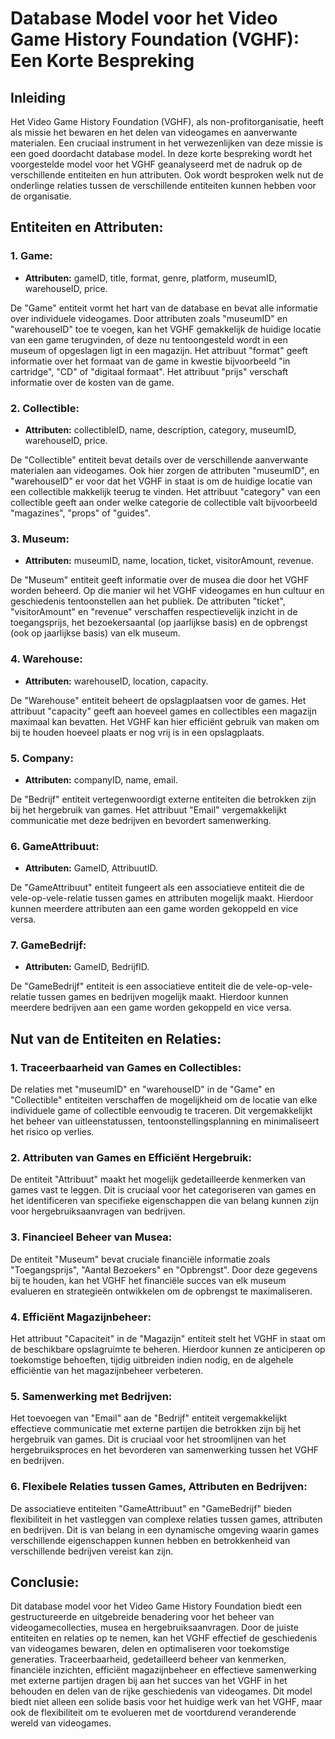 # Database Model voor het Video Game History Foundation (VGHF): Een Korte Bespreking

## Inleiding

Het Video Game History Foundation (VGHF), als non-profitorganisatie, heeft als missie het bewaren en het delen van videogames en aanverwante materialen. Een cruciaal instrument in het verwezenlijken van deze missie is een goed doordacht database model. In deze korte bespreking wordt het voorgestelde model voor het VGHF geanalyseerd met de nadruk op de verschillende entiteiten en hun attributen. Ook wordt besproken welk nut de onderlinge relaties tussen de verschillende entiteiten kunnen hebben voor de organisatie.

## Entiteiten en Attributen:

### 1. Game:
- **Attributen:** gameID, title, format, genre, platform, museumID, warehouseID, price.

De "Game" entiteit vormt het hart van de database en bevat alle informatie over individuele videogames. Door attributen zoals "museumID" en "warehouseID" toe te voegen, kan het VGHF gemakkelijk de huidige locatie van een game terugvinden, of deze nu tentoongesteld wordt in een museum of opgeslagen ligt in een magazijn. Het attribuut "format" geeft informatie over het formaat van de game in kwestie bijvoorbeeld "in cartridge", "CD" of "digitaal formaat". Het attribuut "prijs" verschaft informatie over de kosten van de game.

### 2. Collectible:
- **Attributen:** collectibleID, name, description, category, museumID, warehouseID, price.

De "Collectible" entiteit bevat details over de verschillende aanverwante materialen aan videogames. Ook hier zorgen de attributen "museumID", en "warehouseID" er voor dat het VGHF in staat is om de huidige locatie van een collectible makkelijk teerug te vinden. Het attribuut "category" van een collectible geeft aan onder welke categorie de collectible valt bijvoorbeeld "magazines", "props" of "guides".

### 3. Museum:
- **Attributen:** museumID, name, location, ticket, visitorAmount, revenue.

De "Museum" entiteit geeft informatie over de musea die door het VGHF worden beheerd. Op die manier wil het VGHF videogames en hun cultuur en geschiedenis tentoonstellen aan het publiek. De attributen "ticket", "visitorAmount" en "revenue" verschaffen respectievelijk inzicht in de toegangsprijs, het bezoekersaantal (op jaarlijkse basis) en de opbrengst (ook op jaarlijkse basis) van elk museum.

### 4. Warehouse:
- **Attributen:** warehouseID, location, capacity.

De "Warehouse" entiteit beheert de opslagplaatsen voor de games. Het attribuut "capacity" geeft aan hoeveel games en collectibles een magazijn maximaal kan bevatten. Het VGHF kan hier efficiënt gebruik van maken om bij te houden hoeveel plaats er nog vrij is in een opslagplaats.

### 5. Company:
- **Attributen:** companyID, name, email.

De "Bedrijf" entiteit vertegenwoordigt externe entiteiten die betrokken zijn bij het hergebruik van games. Het attribuut "Email" vergemakkelijkt communicatie met deze bedrijven en bevordert samenwerking.

### 6. GameAttribuut:
   - **Attributen:** GameID, AttribuutID.

   De "GameAttribuut" entiteit fungeert als een associatieve entiteit die de vele-op-vele-relatie tussen games en attributen mogelijk maakt. Hierdoor kunnen meerdere attributen aan een game worden gekoppeld en vice versa.

### 7. GameBedrijf:
   - **Attributen:** GameID, BedrijfID.

   De "GameBedrijf" entiteit is een associatieve entiteit die de vele-op-vele-relatie tussen games en bedrijven mogelijk maakt. Hierdoor kunnen meerdere bedrijven aan een game worden gekoppeld en vice versa.

## Nut van de Entiteiten en Relaties:

### 1. Traceerbaarheid van Games en Collectibles:
De relaties met "museumID" en "warehouseID" in de "Game" en "Collectible" entiteiten verschaffen de mogelijkheid om de locatie van elke individuele game of collectible eenvoudig te traceren. Dit vergemakkelijkt het beheer van uitleenstatussen, tentoonstellingsplanning en minimaliseert het risico op verlies.

### 2. Attributen van Games en Efficiënt Hergebruik:
De entiteit "Attribuut" maakt het mogelijk gedetailleerde kenmerken van games vast te leggen. Dit is cruciaal voor het categoriseren van games en het identificeren van specifieke eigenschappen die van belang kunnen zijn voor hergebruiksaanvragen van bedrijven.

### 3. Financieel Beheer van Musea:
   De entiteit "Museum" bevat cruciale financiële informatie zoals "Toegangsprijs", "Aantal Bezoekers" en "Opbrengst". Door deze gegevens bij te houden, kan het VGHF het financiële succes van elk museum evalueren en strategieën ontwikkelen om de opbrengst te maximaliseren.

### 4. Efficiënt Magazijnbeheer:
   Het attribuut "Capaciteit" in de "Magazijn" entiteit stelt het VGHF in staat om de beschikbare opslagruimte te beheren. Hierdoor kunnen ze anticiperen op toekomstige behoeften, tijdig uitbreiden indien nodig, en de algehele efficiëntie van het magazijnbeheer verbeteren.

### 5. Samenwerking met Bedrijven:
   Het toevoegen van "Email" aan de "Bedrijf" entiteit vergemakkelijkt effectieve communicatie met externe partijen die betrokken zijn bij het hergebruik van games. Dit is cruciaal voor het stroomlijnen van het hergebruiksproces en het bevorderen van samenwerking tussen het VGHF en bedrijven.

### 6. Flexibele Relaties tussen Games, Attributen en Bedrijven:
   De associatieve entiteiten "GameAttribuut" en "GameBedrijf" bieden flexibiliteit in het vastleggen van complexe relaties tussen games, attributen en bedrijven. Dit is van belang in een dynamische omgeving waarin games verschillende eigenschappen kunnen hebben en betrokkenheid van verschillende bedrijven vereist kan zijn.

## Conclusie:

Dit database model voor het Video Game History Foundation biedt een gestructureerde en uitgebreide benadering voor het beheer van videogamecollecties, musea en hergebruiksaanvragen. Door de juiste entiteiten en relaties op te nemen, kan het VGHF effectief de geschiedenis van videogames bewaren, delen en optimaliseren voor toekomstige generaties. Traceerbaarheid, gedetailleerd beheer van kenmerken, financiële inzichten, efficiënt magazijnbeheer en effectieve samenwerking met externe partijen dragen bij aan het succes van het VGHF in het behouden en delen van de rijke geschiedenis van videogames. Dit model biedt niet alleen een solide basis voor het huidige werk van het VGHF, maar ook de flexibiliteit om te evolueren met de voortdurend veranderende wereld van videogames.
